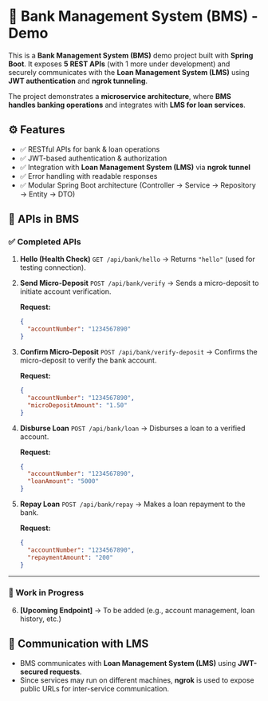 
# 🏦 Bank Management System (BMS) - Demo

This is a **Bank Management System (BMS)** demo project built with **Spring Boot**.
It exposes **5 REST APIs** (with 1 more under development) and securely communicates with the **Loan Management System (LMS)** using **JWT authentication** and **ngrok tunneling**.

The project demonstrates a **microservice architecture**, where **BMS handles banking operations** and integrates with **LMS for loan services**.


## ⚙️ Features

* ✅ RESTful APIs for bank & loan operations
* ✅ JWT-based authentication & authorization
* ✅ Integration with **Loan Management System (LMS)** via **ngrok tunnel**
* ✅ Error handling with readable responses
* ✅ Modular Spring Boot architecture (Controller → Service → Repository → Entity → DTO)


## 📡 APIs in BMS

### ✅ Completed APIs

1. **Hello (Health Check)**
   `GET /api/bank/hello`
   → Returns `"hello"` (used for testing connection).

2. **Send Micro-Deposit**
   `POST /api/bank/verify`
   → Sends a micro-deposit to initiate account verification.

   **Request:**

   ```json
   {
     "accountNumber": "1234567890"
   }
   ```

3. **Confirm Micro-Deposit**
   `POST /api/bank/verify-deposit`
   → Confirms the micro-deposit to verify the bank account.

   **Request:**

   ```json
   {
     "accountNumber": "1234567890",
     "microDepositAmount": "1.50"
   }
   ```

4. **Disburse Loan**
   `POST /api/bank/loan`
   → Disburses a loan to a verified account.

   **Request:**

   ```json
   {
     "accountNumber": "1234567890",
     "loanAmount": "5000"
   }
   ```

5. **Repay Loan**
   `POST /api/bank/repay`
   → Makes a loan repayment to the bank.

   **Request:**

   ```json
   {
     "accountNumber": "1234567890",
     "repaymentAmount": "200"
   }
   ```

---

### 🚧 Work in Progress

6. **\[Upcoming Endpoint]** → To be added (e.g., account management, loan history, etc.)


## 🔗 Communication with LMS

* BMS communicates with **Loan Management System (LMS)** using **JWT-secured requests**.
* Since services may run on different machines, **ngrok** is used to expose public URLs for inter-service communication.


